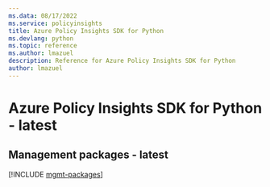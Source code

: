 ```yaml
---
ms.data: 08/17/2022
ms.service: policyinsights
title: Azure Policy Insights SDK for Python
ms.devlang: python
ms.topic: reference
ms.author: lmazuel
description: Reference for Azure Policy Insights SDK for Python
author: lmazuel
---
```

# Azure Policy Insights SDK for Python - latest

## Management packages - latest
[!INCLUDE [mgmt-packages](policy-insights-mgmt-index.md)]
